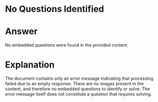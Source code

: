 # No Questions Identified

# Answer
No embedded questions were found in the provided content.

# Explanation
The document contains only an error message indicating that processing failed due to an empty response. There are no images present in the content, and therefore no embedded questions to identify or solve. The error message itself does not constitute a question that requires solving.